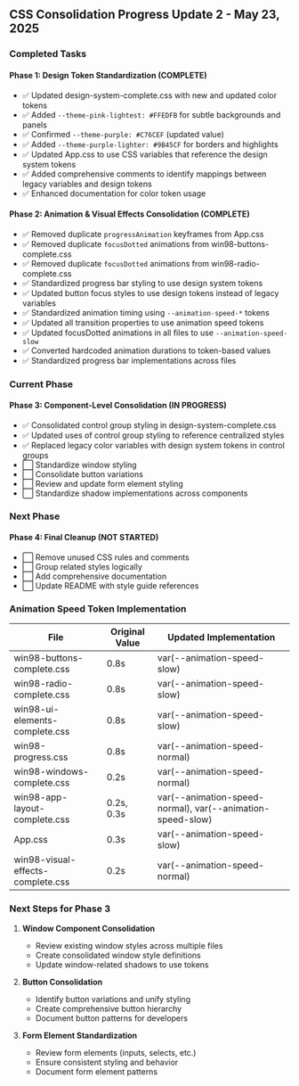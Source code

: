 ## CSS Consolidation Progress Update 2 - May 23, 2025

### Completed Tasks

#### Phase 1: Design Token Standardization (COMPLETE)
- ✅ Updated design-system-complete.css with new and updated color tokens
- ✅ Added `--theme-pink-lightest: #FFEDFB` for subtle backgrounds and panels
- ✅ Confirmed `--theme-purple: #C76CEF` (updated value)
- ✅ Added `--theme-purple-lighter: #9B45CF` for borders and highlights
- ✅ Updated App.css to use CSS variables that reference the design system tokens
- ✅ Added comprehensive comments to identify mappings between legacy variables and design tokens
- ✅ Enhanced documentation for color token usage

#### Phase 2: Animation & Visual Effects Consolidation (COMPLETE)
- ✅ Removed duplicate `progressAnimation` keyframes from App.css
- ✅ Removed duplicate `focusDotted` animations from win98-buttons-complete.css
- ✅ Removed duplicate `focusDotted` animations from win98-radio-complete.css
- ✅ Standardized progress bar styling to use design system tokens
- ✅ Updated button focus styles to use design tokens instead of legacy variables
- ✅ Standardized animation timing using `--animation-speed-*` tokens
- ✅ Updated all transition properties to use animation speed tokens
- ✅ Updated focusDotted animations in all files to use `--animation-speed-slow`
- ✅ Converted hardcoded animation durations to token-based values
- ✅ Standardized progress bar implementations across files

### Current Phase

#### Phase 3: Component-Level Consolidation (IN PROGRESS)
- ✅ Consolidated control group styling in design-system-complete.css
- ✅ Updated uses of control group styling to reference centralized styles
- ✅ Replaced legacy color variables with design system tokens in control groups
- ⬜ Standardize window styling
- ⬜ Consolidate button variations
- ⬜ Review and update form element styling
- ⬜ Standardize shadow implementations across components

### Next Phase

#### Phase 4: Final Cleanup (NOT STARTED)
- ⬜ Remove unused CSS rules and comments
- ⬜ Group related styles logically
- ⬜ Add comprehensive documentation
- ⬜ Update README with style guide references

### Animation Speed Token Implementation

| File | Original Value | Updated Implementation |
|------|---------------|-------------------------|
| win98-buttons-complete.css | 0.8s | var(--animation-speed-slow) |
| win98-radio-complete.css | 0.8s | var(--animation-speed-slow) |
| win98-ui-elements-complete.css | 0.8s | var(--animation-speed-slow) |
| win98-progress.css | 0.8s | var(--animation-speed-normal) |
| win98-windows-complete.css | 0.2s | var(--animation-speed-normal) |
| win98-app-layout-complete.css | 0.2s, 0.3s | var(--animation-speed-normal), var(--animation-speed-slow) |
| App.css | 0.3s | var(--animation-speed-slow) |
| win98-visual-effects-complete.css | 0.2s | var(--animation-speed-normal) |

### Next Steps for Phase 3

1. **Window Component Consolidation**
   - Review existing window styles across multiple files
   - Create consolidated window style definitions
   - Update window-related shadows to use tokens

2. **Button Consolidation**
   - Identify button variations and unify styling
   - Create comprehensive button hierarchy
   - Document button patterns for developers

3. **Form Element Standardization**
   - Review form elements (inputs, selects, etc.)
   - Ensure consistent styling and behavior
   - Document form element patterns
